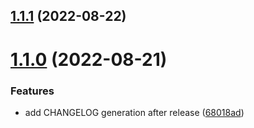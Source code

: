 ## [1.1.1](https://github.com/leeorf/commitlint-config-belialuin/compare/v1.1.0...v1.1.1) (2022-08-22)

# [1.1.0](https://github.com/leeorf/commitlint-config-belialuin/compare/v1.0.0...v1.1.0) (2022-08-21)


### Features

* add CHANGELOG generation after release ([68018ad](https://github.com/leeorf/commitlint-config-belialuin/commit/68018ad1853a35d441f149fbd0d7f5fea4780e84))
